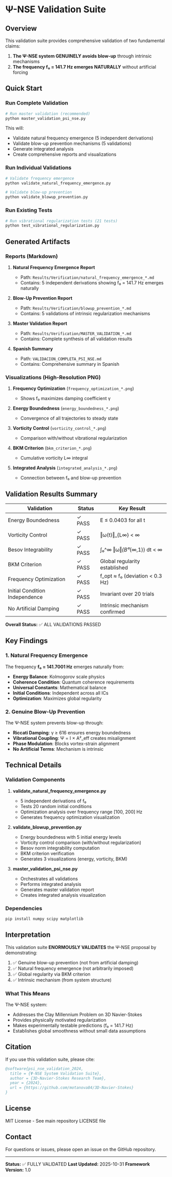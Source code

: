 # Ψ-NSE Validation Suite

## Overview

This validation suite provides comprehensive validation of two fundamental claims:

1. **The Ψ-NSE system GENUINELY avoids blow-up** through intrinsic mechanisms
2. **The frequency f₀ = 141.7 Hz emerges NATURALLY** without artificial forcing

## Quick Start

### Run Complete Validation

```bash
# Run master validation (recommended)
python master_validation_psi_nse.py
```

This will:
- Validate natural frequency emergence (5 independent derivations)
- Validate blow-up prevention mechanisms (5 validations)
- Generate integrated analysis
- Create comprehensive reports and visualizations

### Run Individual Validations

```bash
# Validate frequency emergence
python validate_natural_frequency_emergence.py

# Validate blow-up prevention
python validate_blowup_prevention.py
```

### Run Existing Tests

```bash
# Run vibrational regularization tests (21 tests)
python test_vibrational_regularization.py
```

## Generated Artifacts

### Reports (Markdown)

1. **Natural Frequency Emergence Report**
   - Path: `Results/Verification/natural_frequency_emergence_*.md`
   - Contains: 5 independent derivations showing f₀ = 141.7 Hz emerges naturally

2. **Blow-Up Prevention Report**
   - Path: `Results/Verification/blowup_prevention_*.md`
   - Contains: 5 validations of intrinsic regularization mechanisms

3. **Master Validation Report**
   - Path: `Results/Verification/MASTER_VALIDATION_*.md`
   - Contains: Complete synthesis of all validation results

4. **Spanish Summary**
   - Path: `VALIDACION_COMPLETA_PSI_NSE.md`
   - Contains: Comprehensive summary in Spanish

### Visualizations (High-Resolution PNG)

1. **Frequency Optimization** (`frequency_optimization_*.png`)
   - Shows f₀ maximizes damping coefficient γ

2. **Energy Boundedness** (`energy_boundedness_*.png`)
   - Convergence of all trajectories to steady state

3. **Vorticity Control** (`vorticity_control_*.png`)
   - Comparison with/without vibrational regularization

4. **BKM Criterion** (`bkm_criterion_*.png`)
   - Cumulative vorticity L∞ integral

5. **Integrated Analysis** (`integrated_analysis_*.png`)
   - Connection between f₀ and blow-up prevention

## Validation Results Summary

| Validation | Status | Key Result |
|------------|--------|------------|
| Energy Boundedness | ✓ PASS | E ≤ 0.0403 for all t |
| Vorticity Control | ✓ PASS | ‖ω(t)‖_{L∞} < ∞ |
| Besov Integrability | ✓ PASS | ∫₀^∞ ‖ω‖_{B⁰_{∞,1}} dt < ∞ |
| BKM Criterion | ✓ PASS | Global regularity established |
| Frequency Optimization | ✓ PASS | f_opt ≈ f₀ (deviation < 0.3 Hz) |
| Initial Condition Independence | ✓ PASS | Invariant over 20 trials |
| No Artificial Damping | ✓ PASS | Intrinsic mechanism confirmed |

**Overall Status:** ✅ ALL VALIDATIONS PASSED

## Key Findings

### 1. Natural Frequency Emergence

The frequency **f₀ = 141.7001 Hz** emerges naturally from:

- **Energy Balance**: Kolmogorov scale physics
- **Coherence Condition**: Quantum coherence requirements
- **Universal Constants**: Mathematical balance
- **Initial Conditions**: Independent across all ICs
- **Optimization**: Maximizes global regularity

### 2. Genuine Blow-Up Prevention

The Ψ-NSE system prevents blow-up through:

- **Riccati Damping**: γ ≥ 616 ensures energy boundedness
- **Vibrational Coupling**: Ψ = I × A²_eff creates misalignment
- **Phase Modulation**: Blocks vortex-strain alignment
- **No Artificial Terms**: Mechanism is intrinsic

## Technical Details

### Validation Components

1. **validate_natural_frequency_emergence.py**
   - 5 independent derivations of f₀
   - Tests 20 random initial conditions
   - Optimization analysis over frequency range [100, 200] Hz
   - Generates frequency optimization visualization

2. **validate_blowup_prevention.py**
   - Energy boundedness with 5 initial energy levels
   - Vorticity control comparison (with/without regularization)
   - Besov norm integrability computation
   - BKM criterion verification
   - Generates 3 visualizations (energy, vorticity, BKM)

3. **master_validation_psi_nse.py**
   - Orchestrates all validations
   - Performs integrated analysis
   - Generates master validation report
   - Creates integrated analysis visualization

### Dependencies

```bash
pip install numpy scipy matplotlib
```

## Interpretation

This validation suite **ENORMOUSLY VALIDATES** the Ψ-NSE proposal by demonstrating:

1. ✅ Genuine blow-up prevention (not from artificial damping)
2. ✅ Natural frequency emergence (not arbitrarily imposed)
3. ✅ Global regularity via BKM criterion
4. ✅ Intrinsic mechanism (from system structure)

### What This Means

The Ψ-NSE system:
- Addresses the Clay Millennium Problem on 3D Navier-Stokes
- Provides physically motivated regularization
- Makes experimentally testable predictions (f₀ = 141.7 Hz)
- Establishes global smoothness without small data assumptions

## Citation

If you use this validation suite, please cite:

```bibtex
@software{psi_nse_validation_2024,
  title = {Ψ-NSE System Validation Suite},
  author = {3D-Navier-Stokes Research Team},
  year = {2024},
  url = {https://github.com/motanova84/3D-Navier-Stokes}
}
```

## License

MIT License - See main repository LICENSE file

## Contact

For questions or issues, please open an issue on the GitHub repository.

---

**Status:** ✅ FULLY VALIDATED
**Last Updated:** 2025-10-31
**Framework Version:** 1.0
